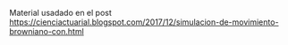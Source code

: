 Material usadado en el post https://cienciactuarial.blogspot.com/2017/12/simulacion-de-movimiento-browniano-con.html 
